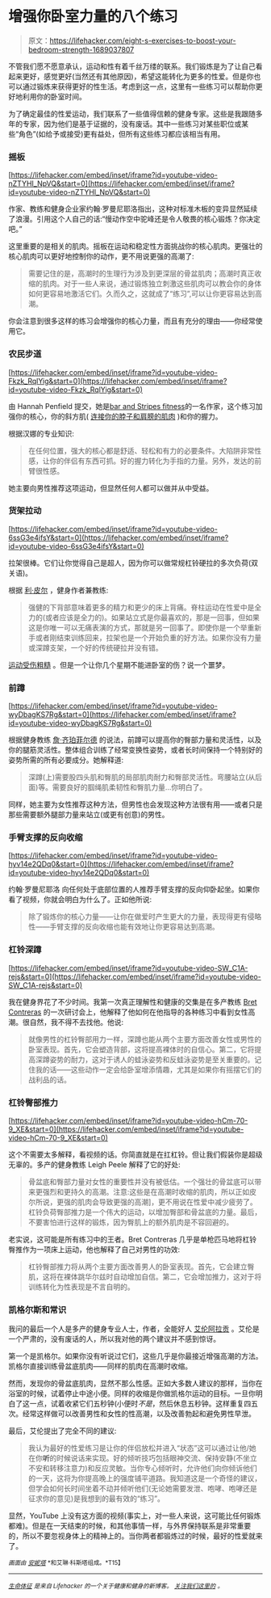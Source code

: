 # 增强你卧室力量的八个练习

> 原文：<https://lifehacker.com/eight-s-exercises-to-boost-your-bedroom-strength-1689037807>

不管我们愿不愿意承认，运动和性有着千丝万缕的联系。我们锻炼是为了让自己看起来更好，感觉更好(当然还有其他原因)，希望这能转化为更多的性爱。但是你也可以通过锻炼来获得更好的性生活。考虑到这一点，这里有一些练习可以帮助你更好地利用你的卧室时间。

为了确定最佳的性爱运动，我们联系了一些值得信赖的健身专家。这些是我跟随多年的专家，因为他们是基于证据的，没有废话。其中一些练习对某些职位或某些“角色”(如给予或接受)更有益处，但所有这些练习都应该相当有用。

### 摇板

 [https://lifehacker.com/embed/inset/iframe?id=youtube-video-nZTYHI_NpVQ&start=0](https://lifehacker.com/embed/inset/iframe?id=youtube-video-nZTYHI_NpVQ&start=0) 

作家、教练和健身企业家约翰·罗曼尼耶洛指出，这种对标准木板的变异显然延续了浪漫。引用这个人自己的话:“慢动作空中驼峰还是令人敬畏的核心锻炼？你决定吧。”

这里重要的是相关的肌肉。摇板在运动和稳定性方面挑战你的核心肌肉。更强壮的核心肌肉可以更好地控制你的动作，更不用说更强的高潮了:

> 需要记住的是，高潮时的生理行为涉及到更深层的骨盆肌肉；高潮时真正收缩的肌肉。对于一些人来说，通过锻炼独立刺激这些肌肉可以教会你的身体如何更容易地激活它们。久而久之，这就成了“练习”,可以让你更容易达到高潮。

你会注意到很多这样的练习会增强你的核心力量，而且有充分的理由——你经常使用它。

### 农民步道

 [https://lifehacker.com/embed/inset/iframe?id=youtube-video-Fkzk_RqlYig&start=0](https://lifehacker.com/embed/inset/iframe?id=youtube-video-Fkzk_RqlYig&start=0) 

由 Hannah Penfield 提交，她是[bar and Stripes fitness](http://barsandstripesfitness.com/)的一名作家，这个练习加强你的核心，你的斜方肌( [连接你的脖子和肩膀的肌肉](http://en.wikipedia.org/wiki/Trapezius_muscle) )和你的握力。

根据汉娜的专业知识:

> 在任何位置，强大的核心都是舒适、轻松和有力的必要条件。大陷阱非常性感，让你的伴侣有东西可抓。好的握力转化为手指的力量。另外，发达的前臂很性感。

她主要向男性推荐这项运动，但显然任何人都可以做并从中受益。

### 货架拉动

 [https://lifehacker.com/embed/inset/iframe?id=youtube-video-6ssG3e4ifsY&start=0](https://lifehacker.com/embed/inset/iframe?id=youtube-video-6ssG3e4ifsY&start=0) 

拉架很棒。它们让你觉得自己是超人，因为你可以做常规杠铃硬拉的多次负荷(双关语)。

根据 [利·皮尔](http://www.leighpeele.com) ，健身作者兼教练:

> 强健的下背部意味着更多的精力和更少的床上背痛。脊柱运动在性爱中是全力的(或者应该是全力的)。如果站立式是你最喜欢的，那是一回事，但如果这是你唯一可以无痛表演的方式，那就是另一回事了。即使你是一个举重新手或者刚结束训练回来，拉架也是一个开始负重的好方法。如果你没有力量或深蹲支架，一个好的传统硬拉并没有错。

[运动受伤粗糙](https://lifehacker.com/the-most-common-exercise-injuries-and-how-you-can-avoi-1659615551) 。但是一个让你几个星期不能进卧室的伤？说一个噩梦。

### 前蹲

 [https://lifehacker.com/embed/inset/iframe?id=youtube-video-wyDbagKS7Rg&start=0](https://lifehacker.com/embed/inset/iframe?id=youtube-video-wyDbagKS7Rg&start=0) 

根据健身教练 [詹·齐珀菲尔德](http://www.feelingchipper.com.au/) 的说法，前蹲可以提高你的臀部力量和灵活性，以及你的腿筋灵活性。整体组合训练了经常变换性姿势，或者长时间保持一个特别好的姿势所需的所有必要成分。她解释道:

> 深蹲(上)需要股四头肌和臀肌的局部肌肉耐力和臀部灵活性。弯腰站立(从后面)等。需要良好的腘绳肌柔韧性和臀肌力量...你明白了。

同样，她主要为女性推荐这种方法，但男性也会发现这种方法很有用——或者只是那些需要额外腿部力量来站立(或更有创意)的男性。

### 手臂支撑的反向收缩

 [https://lifehacker.com/embed/inset/iframe?id=youtube-video-hyv14e2QDq0&start=0](https://lifehacker.com/embed/inset/iframe?id=youtube-video-hyv14e2QDq0&start=0) 

约翰·罗曼尼耶洛 向任何处于底部位置的人推荐手臂支撑的反向仰卧起坐。如果你看了视频，你就会明白为什么了。正如他所说:

> 除了锻炼你的核心力量——让你在做爱时产生更大的力量，表现得更有侵略性——手臂支撑的反向收缩也能有效地让你更容易达到高潮。

### 杠铃深蹲

 [https://lifehacker.com/embed/inset/iframe?id=youtube-video-SW_C1A-rejs&start=0](https://lifehacker.com/embed/inset/iframe?id=youtube-video-SW_C1A-rejs&start=0) 

我在健身界花了不少时间。我第一次真正理解性和健康的交集是在多产教练 [Bret Contreras](http://bretcontreras.com/) 的一次研讨会上，他解释了他如何在他指导的各种练习中看到女性高潮。很自然，我不得不去找他。他说:

> 就像男性的杠铃臀部用力一样，深蹲也能从两个主要方面改善女性或男性的卧室表现。首先，它会塑造背部，这将提高裸体时的自信心。第二，它将提高深蹲姿势的耐力，这对于诱人的蛙泳姿势和反蛙泳姿势是至关重要的。记住我的话——这些动作一定会给卧室增添情趣，尤其是如果你有摇摆它们的战利品的话。

### 杠铃臀部推力

 [https://lifehacker.com/embed/inset/iframe?id=youtube-video-hCm-70-9_XE&start=0](https://lifehacker.com/embed/inset/iframe?id=youtube-video-hCm-70-9_XE&start=0) 

这个不需要太多解释，看视频的话。你简直就是在扛杠铃。但让我们假装你是超级无辜的。多产的健身教练 Leigh Peele 解释了它的好处:

> 骨盆底和臀部力量对女性的重要性并没有被低估。一个强壮的骨盆底可以带来更强烈和更持久的高潮。注意:这些是在高潮时收缩的肌肉，所以正如皮尔所说，更强的肌肉会导致更强的高潮]，更不用说在性爱中减少疲劳了。杠铃负荷臀部推力是一个伟大的运动，以增加臀部和骨盆底的力量。最后，不要害怕进行这样的锻炼，因为臀肌上的额外肌肉是不容回避的。

老实说，这可能是所有练习中的王者。Bret Contreras 几乎是单枪匹马地将杠铃臀推作为一项床上运动，他也解释了自己对男性的功效:

> 杠铃臀部推力将从两个主要方面改善男人的卧室表现。首先，它会建立臀肌，这将在裸体跳华尔兹时自动增加自信。第二，它会增加推力，这对于将训练转化为性表现是不言自明的。

### 凯格尔斯和常识

我问的最后一个人是多产的健身专业人士，作者，全能好人 [艾伦阿拉贡](http://alanaragon.com/) 。艾伦是一个严肃的，没有废话的人，所以我对他的两个建议并不感到惊讶。

第一个是凯格尔。如果你没有听说过它们，这些几乎是你最接近增强高潮的方法。凯格尔直接训练骨盆底肌肉——同样的肌肉在高潮时收缩。

然而，发现你的骨盆底肌肉，显然不那么性感。正如大多数人建议的那样，当你在浴室的时候，试着停止中途小便。同样的收缩是你做凯格尔运动的目标。一旦你明白了这一点，试着收紧它们五秒钟(小便时*不是*，然后休息五秒钟。这样重复四五次。经常这样做可以改善男性和女性的性高潮，以及改善勃起和避免男性早泄。

最后，艾伦提出了完全不同的建议:

> 我认为最好的性爱练习是让你的伴侣放松并进入“状态”这可以通过让他/她在你**听**的时候说话来实现。好的倾听技巧包括眼神交流、保持安静(不坐立不安和转移注意力)和反应灵敏。当你专心倾听时，允许他们向你倾诉他们的一天，这将为你提高晚上的强度铺平道路。我知道这是一个奇怪的建议，但学会如何长时间坐着不动并倾听他们(无论她需要发泄、咆哮、咆哮还是征求你的意见)是我想到的最有效的“练习”。

显然，YouTube 上没有这方面的视频(事实上，对一些人来说，这可能比任何锻炼都难)。但是在一天结束的时候，和其他事情一样，与外界保持联系是非常重要的，所以不要忽视身体上的精神上的。当你两者都锻炼过的时候，最好的性爱就来了。

*<small>画面由</small>* [<small>*安妮塔*</small>](https://www.flickr.com/photos/neeterz75/) <small>*和艾琳·科斯塔组成。*T15】</small>

* * *

[*<small>生命体征</small>*](http://vitals.lifehacker.com/) *<small>是来自 Lifehacker 的一个关于健康和健身的新博客。</small>* [*<small>关注我们这里的</small>*](https://twitter.com/VitalsLH) <small>*。*</small>